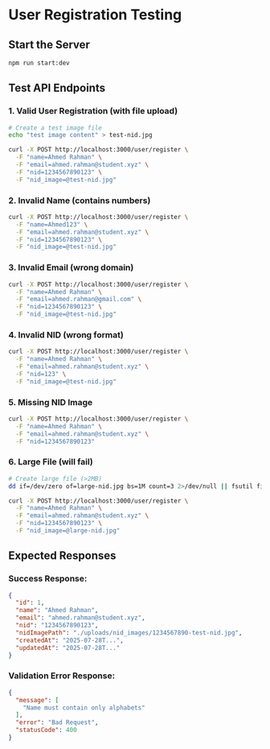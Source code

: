 # User Registration Testing

## Start the Server
```bash
npm run start:dev
```

## Test API Endpoints

### 1. Valid User Registration (with file upload)
```bash
# Create a test image file
echo "test image content" > test-nid.jpg

curl -X POST http://localhost:3000/user/register \
  -F "name=Ahmed Rahman" \
  -F "email=ahmed.rahman@student.xyz" \
  -F "nid=1234567890123" \
  -F "nid_image=@test-nid.jpg"
```

### 2. Invalid Name (contains numbers)
```bash
curl -X POST http://localhost:3000/user/register \
  -F "name=Ahmed123" \
  -F "email=ahmed.rahman@student.xyz" \
  -F "nid=1234567890123" \
  -F "nid_image=@test-nid.jpg"
```

### 3. Invalid Email (wrong domain)
```bash
curl -X POST http://localhost:3000/user/register \
  -F "name=Ahmed Rahman" \
  -F "email=ahmed.rahman@gmail.com" \
  -F "nid=1234567890123" \
  -F "nid_image=@test-nid.jpg"
```

### 4. Invalid NID (wrong format)
```bash
curl -X POST http://localhost:3000/user/register \
  -F "name=Ahmed Rahman" \
  -F "email=ahmed.rahman@student.xyz" \
  -F "nid=123" \
  -F "nid_image=@test-nid.jpg"
```

### 5. Missing NID Image
```bash
curl -X POST http://localhost:3000/user/register \
  -F "name=Ahmed Rahman" \
  -F "email=ahmed.rahman@student.xyz" \
  -F "nid=1234567890123"
```

### 6. Large File (will fail)
```bash
# Create large file (>2MB)
dd if=/dev/zero of=large-nid.jpg bs=1M count=3 2>/dev/null || fsutil file createnew large-nid.jpg 3145728

curl -X POST http://localhost:3000/user/register \
  -F "name=Ahmed Rahman" \
  -F "email=ahmed.rahman@student.xyz" \
  -F "nid=1234567890123" \
  -F "nid_image=@large-nid.jpg"
```

## Expected Responses

### Success Response:
```json
{
  "id": 1,
  "name": "Ahmed Rahman",
  "email": "ahmed.rahman@student.xyz",
  "nid": "1234567890123",
  "nidImagePath": "./uploads/nid_images/1234567890-test-nid.jpg",
  "createdAt": "2025-07-28T...",
  "updatedAt": "2025-07-28T..."
}
```

### Validation Error Response:
```json
{
  "message": [
    "Name must contain only alphabets"
  ],
  "error": "Bad Request", 
  "statusCode": 400
}
```
